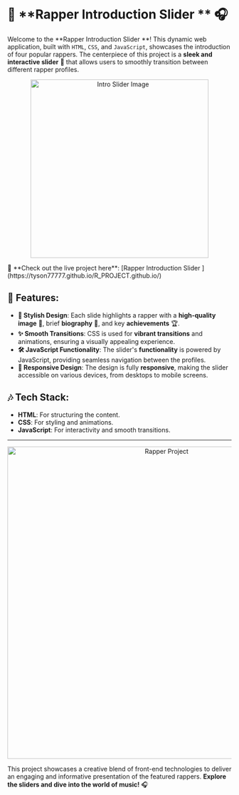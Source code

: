 # 🎤 **Rapper Introduction Slider ** 🎧

Welcome to the **Rapper Introduction Slider **! This dynamic web application, built with `HTML`, `CSS`, and `JavaScript`, showcases the introduction of four popular rappers. The centerpiece of this project is a **sleek and interactive slider** 🎢 that allows users to smoothly transition between different rapper profiles.

<p align="center">
  <img src="https://github.com/user-attachments/assets/6f316fb7-a481-4894-a7e2-5fd951e34af0" alt="Intro Slider Image" width="400"/>
</p>
🔗 **Check out the live project here**: [Rapper Introduction Slider ](https://tyson77777.github.io/R_PROJECT.github.io/)

## 🌟 **Features**:

- **🎨 Stylish Design**: Each slide highlights a rapper with a **high-quality image** 📸, brief **biography** 📝, and key **achievements** 🏆.
- **✨ Smooth Transitions**: CSS is used for **vibrant transitions** and animations, ensuring a visually appealing experience.
- **🛠️ JavaScript Functionality**: The slider's **functionality** is powered by JavaScript, providing seamless navigation between the profiles.
- **📱 Responsive Design**: The design is fully **responsive**, making the slider accessible on various devices, from desktops to mobile screens.

## 🎶 **Tech Stack**:

- **HTML**: For structuring the content.
- **CSS**: For styling and animations.
- **JavaScript**: For interactivity and smooth transitions.

---

<p align="center">
  <img src="https://github.com/user-attachments/assets/23b94d2d-1115-4cb6-81c2-b4a8350de852" alt="Rapper Project" width="700"/>
</p>

This project showcases a creative blend of front-end technologies to deliver an engaging and informative presentation of the featured rappers. **Explore the sliders and dive into the world of music!** 🎧

